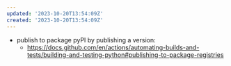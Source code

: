 ```yaml
---
updated: '2023-10-20T13:54:09Z'
created: '2023-10-20T13:54:09Z'
---
```

- publish to package pyPI by publishing a version:
	- https://docs.github.com/en/actions/automating-builds-and-tests/building-and-testing-python#publishing-to-package-registries